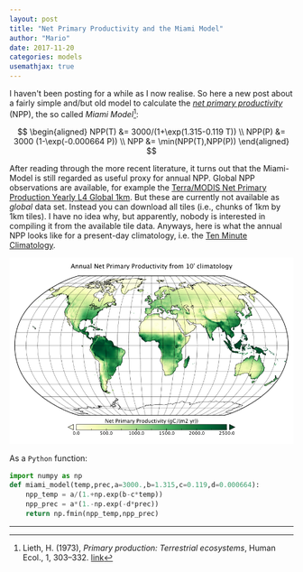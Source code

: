 ```yaml
---
layout: post
title: "Net Primary Productivity and the Miami Model"
author: "Mario"
date: 2017-11-20
categories: models
usemathjax: true
---
```


I haven't been posting for a while as I now realise.
So here a new post about a fairly simple and/but old model to calculate the [*net primary productivity*](https://en.wikipedia.org/wiki/Primary_production#Gross_primary_production_and_net_primary_production) (NPP), the so called *Miami Model*[^1]:

$$
\begin{aligned}
NPP(T) &= 3000/(1+\exp(1.315-0.119 T)) \\
NPP(P) &= 3000 (1-\exp(-0.000664 P)) \\
NPP &= \min(NPP(T),NPP(P))
\end{aligned}
$$


After reading through the more recent literature, it turns out that the Miami-Model is still regarded as useful proxy for annual NPP.
Global NPP observations are available, for example the [Terra/MODIS Net Primary Production Yearly L4 Global 1km](https://lpdaac.usgs.gov/dataset_discovery/modis/modis_products_table/mod17a3).
But these are currently not available as *global* data set.
Instead you can download all tiles (i.e., chunks of 1km by 1km tiles).
I have no idea why, but apparently, nobody is interested in compiling it from the available tile data.
Anyways, here is what the annual NPP looks like for a present-day climatology, i.e. the [Ten Minute Climatology](https://crudata.uea.ac.uk/cru/data/hrg/tmc/).

![Annual Net Primary Productivity from 10' climatology temperature and precipitation](/assets/npp_10min.png)

As a `Python` function:
```python
import numpy as np
def miami_model(temp,prec,a=3000.,b=1.315,c=0.119,d=0.000664):
    npp_temp = a/(1.+np.exp(b-c*temp))
    npp_prec = a*(1.-np.exp(-d*prec))
    return np.fmin(npp_temp,npp_prec)
```
---

[^1]: Lieth, H. (1973), *Primary production: Terrestrial ecosystems*, Human Ecol., 1, 303–332. [link](https://link.springer.com/article/10.1007%2FBF01536729)
